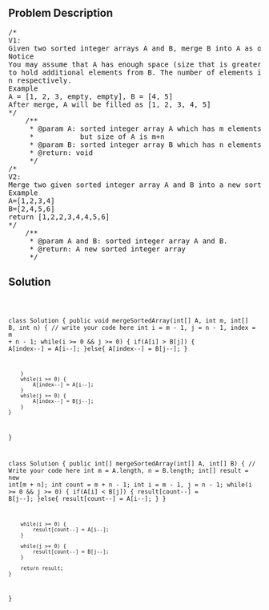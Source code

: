 <!--
<style>
  body { font-family: Arial, sans-serif; }
  .container { max-width: 100%; margin: 0 auto; padding: 10px; }
  .comment-block { max-width: 30%; background-color: #f9f9f9; padding: 10px; border-left: 5px solid #ccc; overflow-wrap: break-word; white-space: pre-wrap; }
  .code-block { background-color: #f4f4f4; padding: 10px; border: 1px solid #ddd; overflow-wrap: break-word; white-space: pre-wrap; }
</style>
-->

<div class='container'>
<h2>Problem Description</h2>
<div class='comment-block'>
<pre>
/*
V1:
Given two sorted integer arrays A and B, merge B into A as one sorted array.
Notice
You may assume that A has enough space (size that is greater or equal to m + n)
to hold additional elements from B. The number of elements initialized in A and B are m and
n respectively.
Example
A = [1, 2, 3, empty, empty], B = [4, 5]
After merge, A will be filled as [1, 2, 3, 4, 5]
*/
    /**
     * @param A: sorted integer array A which has m elements,
     *           but size of A is m+n
     * @param B: sorted integer array B which has n elements
     * @return: void
     */
/*
V2:
Merge two given sorted integer array A and B into a new sorted integer array.
Example
A=[1,2,3,4]
B=[2,4,5,6]
return [1,2,2,3,4,4,5,6]
*/
    /**
     * @param A and B: sorted integer array A and B.
     * @return: A new sorted integer array
     */
</pre>
</div>

<h2>Solution</h2>
<div class='code-block'>
<pre><code class='language-java'>

class Solution {
    public void mergeSortedArray(int[] A, int m, int[] B, int n) {
        // write your code here
        int i = m - 1, j = n - 1, index = m + n - 1;
        while(i >= 0 && j >= 0) {
            if(A[i] > B[j]) {
                A[index--] = A[i--];
            }else{
                A[index--] = B[j--];
            }
            
        }
        while(i >= 0) {
            A[index--] = A[i--];
        }
        while(j >= 0) {
            A[index--] = B[j--];
        }
    }
}





class Solution {
    public int[] mergeSortedArray(int[] A, int[] B) {
        // Write your code here
        int m = A.length, n = B.length;
        int[] result = new int[m + n];
        int count = m + n - 1;
        int i = m - 1, j = n - 1;
        while(i >= 0 && j >= 0) {
            if(A[i] < B[j]) {
                result[count--] = B[j--];
            }else{
                result[count--] = A[i--];
            } 
        }
        
        while(i >= 0) {
            result[count--] = A[i--];
        }
        
        while(j >= 0) {
            result[count--] = B[j--];
        }

        return result;
    }
}







</code></pre>
</div>
</div>
